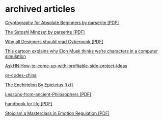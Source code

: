 # archived articles

[Cryptography for Absolute Beginners by parserite [PDF]](./medium.com-Cryptography%20for%20Absolute%20Beginners.pdf)

[The Satoshi Mindset by parserite [PDF]](./medium.com-The%20Satoshi%20Mindset%20Satoshi%20Nakamoto%20is%20a%20symbol%20of%20hope%20by%20parserite.pdf)

[Why all Designers should read Cyberpunk [PDF]](./magenta.as-Why%20All%20Designers%20Should%20Read%20Cyberpunk.pdf)

[This cartoon explains why Elon Musk thinks we’re characters in a computer simulation](simulation.html)

[AskHN:How-to-come-up-with-profitable-side-project-ideas](How-to-come-up-with-profitable-side-project-ideas.html)

[qr-codes-china](qr-codes-china.html)

[The Enchiridion By Epictetus [txt]](The-Enchiridion-By-Epictetus.txt)

[Lessons-from-ancient-Philosophers [PDF]](Lessons-from-ancient-philosphers.pdf)

[handbook for life [PDF]](handbook-for-life.pdf)

[Stoicism a Masterclass in Emotion Regulation [PDF]](Stoicism-a-Masterclass-in-Emotion-Regulation.pdf)
